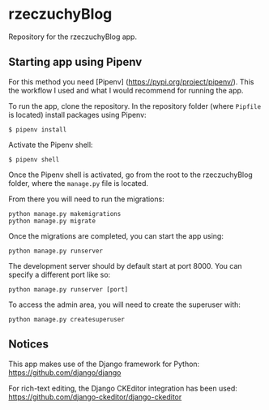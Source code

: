# rzeczuchyBlog
Repository for the rzeczuchyBlog app.

## Starting app using Pipenv
For this method you need [Pipenv] (https://pypi.org/project/pipenv/). This the workflow I used and what I would recommend for running the app.

To run the app, clone the repository. In the repository folder (where `Pipfile` is located) install packages using Pipenv:
```
$ pipenv install
```

Activate the Pipenv shell:
```
$ pipenv shell
```

Once the Pipenv shell is activated, go from the root to the rzeczuchyBlog folder, where the `manage.py` file is located.

From there you will need to run the migrations:
```
python manage.py makemigrations
python manage.py migrate
```

Once the migrations are completed, you can start the app using:
```
python manage.py runserver
```

The development server should by default start at port 8000. You can specify a different port like so:
```
python manage.py runserver [port]
```

To access the admin area, you will need to create the superuser with:
```
python manage.py createsuperuser
```

## Notices
This app makes use of the Django framework for Python:
https://github.com/django/django

For rich-text editing, the Django CKEditor integration has been used:
https://github.com/django-ckeditor/django-ckeditor